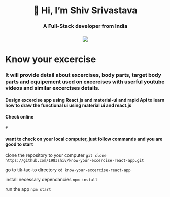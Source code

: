 <h1 align="center">👋 Hi, I’m Shiv Srivastava</h1>

<h3 align="center">A Full-Stack developer from India</h3>
<h3 align="center"><a href="https://twitter.com/const_shiv" ><img src="https://img.shields.io/twitter/follow/const_shiv.svg?style=social" /> </a></h3>

# Know your excercise

### It will provide detail about excercises, body parts, target body parts and equipement used on excercises with userful youtube videos and similar excercises details.

#### Design excercise app using React.js and material-ui and rapid Api to learn how to draw the functional ui using material ui and react.js

#### Check online

`#`

#### want to check on your local computer, just follow commands and you are good to start

clone the repository to your computer
`git clone https://github.com/1983shiv/know-your-excercise-react-app.git`

go to tik-tac-to directory
`cd know-your-excercise-react-app`

install necessary dependancies
`npm install`

run the app
`npm start`
